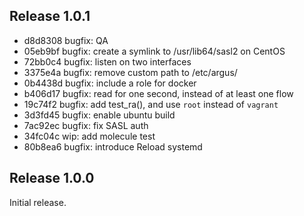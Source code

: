 ## Release 1.0.1

* d8d8308 bugfix: QA
* 05eb9bf bugfix: create a symlink to /usr/lib64/sasl2 on CentOS
* 72bb0c4 bugfix: listen on two interfaces
* 3375e4a bugfix: remove custom path to /etc/argus/
* 0b4438d bugfix: include a role for docker
* b406d17 bugfix: read for one second, instead of at least one flow
* 19c74f2 bugfix: add test_ra(), and use `root` instead of `vagrant`
* 3d3fd45 bugfix: enable ubuntu build
* 7ac92ec bugfix: fix SASL auth
* 34fc04c wip: add molecule test
* 80b8ea6 bugfix: introduce Reload systemd

## Release 1.0.0

Initial release.

